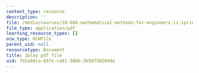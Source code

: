 ```yaml
---
content_type: resource
description: ''
file: /media/courses/18-086-mathematical-methods-for-engineers-ii-spring-2006/7d2a8dca667eca8138bb2b587502049a_XPo4dHK48Nw.pdf
file_type: application/pdf
learning_resource_types: []
ocw_type: OCWFile
parent_uid: null
resourcetype: Document
title: 3play pdf file
uid: 7d2a8dca-667e-ca81-38bb-2b587502049a
---
```

